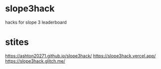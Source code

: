 # slope3hack
hacks for slope 3 leaderboard


# stites
https://ashton20271.github.io/slope3hack/
https://slope3hack.vercel.app/
https://slope3hack.glitch.me/
